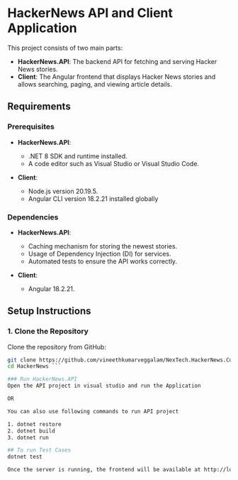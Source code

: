 # HackerNews API and Client Application

This project consists of two main parts:
- **HackerNews.API**: The backend API for fetching and serving Hacker News stories.
- **Client**: The Angular frontend that displays Hacker News stories and allows searching, paging, and viewing article details.

## Requirements

### Prerequisites

- **HackerNews.API**:
  - .NET 8 SDK and runtime installed.
  - A code editor such as Visual Studio or Visual Studio Code.

- **Client**:
  - Node.js version 20.19.5.
  - Angular CLI version 18.2.21 installed globally 

### Dependencies

- **HackerNews.API**:
  - Caching mechanism for storing the newest stories.
  - Usage of Dependency Injection (DI) for services.
  - Automated tests to ensure the API works correctly.

- **Client**:
  - Angular 18.2.21.

## Setup Instructions

### 1. Clone the Repository

Clone the repository from GitHub:

```bash
git clone https://github.com/vineethkumarveggalam/NexTech.HackerNews.Core
cd HackerNews ```

### Run HackerNews.API
Open the API project in visual studio and run the Application

OR 

You can also use following commands to run API project

1. dotnet restore
2. dotnet build
3. dotnet run

## To run Test Cases
dotnet test

Once the server is running, the frontend will be available at http://localhost:4200.

